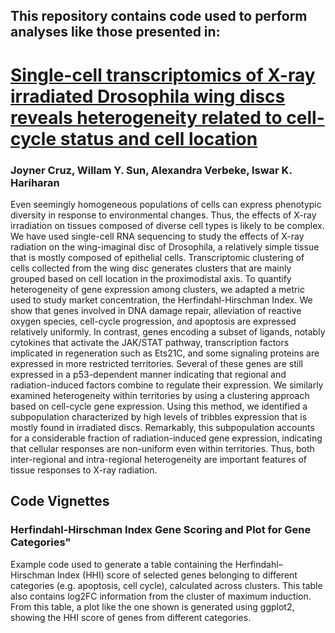 ## This repository contains code used to perform analyses like those presented in:
# [Single-cell transcriptomics of X-ray irradiated Drosophila wing discs reveals heterogeneity related to cell-cycle status and cell location](https://www.biorxiv.org/content/10.1101/2024.12.10.627868v1)
### Joyner Cruz, Willam Y. Sun, Alexandra Verbeke, Iswar K. Hariharan

Even seemingly homogeneous populations of cells can express phenotypic diversity in response to environmental changes. Thus, the effects of X-ray irradiation on tissues composed of diverse cell types is likely to be complex. We have used single-cell RNA sequencing to study the effects of X-ray radiation on the wing-imaginal disc of Drosophila, a relatively simple tissue that is mostly composed of epithelial cells. Transcriptomic clustering of cells collected from the wing disc generates clusters that are mainly grouped based on cell location in the proximodistal axis. To quantify heterogeneity of gene expression among clusters, we adapted a metric used to study market concentration, the Herfindahl-Hirschman Index. We show that genes involved in DNA damage repair, alleviation of reactive oxygen species, cell-cycle progression, and apoptosis are expressed relatively uniformly. In contrast, genes encoding a subset of ligands, notably cytokines that activate the JAK/STAT pathway, transcription factors implicated in regeneration such as Ets21C, and some signaling proteins are expressed in more restricted territories. Several of these genes are still expressed in a p53-dependent manner indicating that regional and radiation-induced factors combine to regulate their expression. We similarly examined heterogeneity within territories by using a clustering approach based on cell-cycle gene expression. Using this method, we identified a subpopulation characterized by high levels of tribbles expression that is mostly found in irradiated discs. Remarkably, this subpopulation accounts for a considerable fraction of radiation-induced gene expression, indicating that cellular responses are non-uniform even within territories. Thus, both inter-regional and intra-regional heterogeneity are important features of tissue responses to X-ray radiation.

## Code Vignettes
 
### Herfindahl-Hirschman Index Gene Scoring and Plot for Gene Categories"
Example code used to generate a table containing the Herfindahl–Hirschman Index (HHI) score of selected genes belonging to different categories (e.g. apoptosis, cell cycle), calculated across clusters. This table also contains log2FC information from the cluster of maximum induction. From this table, a plot like the one shown is generated using ggplot2, showing the HHI score of genes from different categories.

